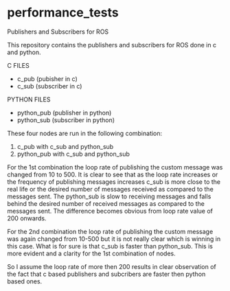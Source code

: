 # performance_tests
Publishers and Subscribers for ROS

This repository contains the publishers and subscribers for ROS done in c and python.

C FILES
  - c_pub (pubisher in c)
       <rosrun performance_tests c_pub>
  - c_sub (subscriber in c)
       <rosrun performance_tests c_sub>

PYTHON FILES
  - python_pub (publisher in python)
       <rosrun performance_tests python_pub.py>
  - python_sub (subscriber in python)
       <rosrun performance_tests python_sub.py>
  
These four nodes are run in the following combination:
  1. c_pub with c_sub and python_sub
  2. python_pub with c_sub and python_sub

For the 1st combination the loop rate of publishing the custom message was changed from 10 to 500. It is clear to see that
as the loop rate increases or the frequency of publishing messages increases c_sub is more close to the real life or the 
desired number of messages received as compared to the messages sent. The python_sub is slow to receiving messages and falls
behind the desired number of received messages as compared to the messages sent. The difference becomes obvious from loop rate
value of 200 onwards.

For the 2nd combination the loop rate of publishing the custom message was again changed from 10-500 but it is not really clear 
which is winning in this case. What is for sure is that c_sub is faster than python_sub. This is more evident and a clarity 
for the 1st combination of nodes. 

So I assume the loop rate of more then 200 results in clear observation of the fact that c based publishers and subcribers
are faster then python based ones.
